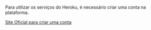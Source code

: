 Para utilizar os serviços do Heroku, é necessário criar uma conta na plataforma. 

[Site Oficial para criar uma conta](https://dashboard.heroku.com/)
